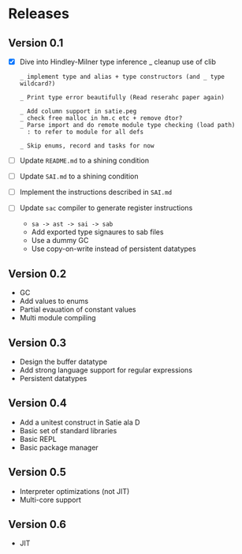 # Releases

## Version 0.1

* [x] Dive into Hindley-Milner type inference
      _ cleanup use of clib


      _ implement type and alias + type constructors (and _ type wildcard?)

      _ Print type error beautifully (Read reserahc paper again)

      _ Add column support in satie.peg
      _ check free malloc in hm.c etc + remove dtor?
      _ Parse import and do remote module type checking (load path)
        : to refer to module for all defs

      _ Skip enums, record and tasks for now


* [ ] Update `README.md` to a shining condition
* [ ] Update `SAI.md` to a shining condition
* [ ] Implement the instructions described in `SAI.md`
* [ ] Update `sac` compiler to generate register instructions
  - `sa -> ast -> sai -> sab`
  - Add exported type signaures to sab files
  - Use a dummy GC
  - Use copy-on-write instead of persistent datatypes

## Version 0.2

* GC
* Add values to enums
* Partial evauation of constant values
* Multi module compiling

## Version 0.3

* Design the buffer datatype
* Add strong language support for regular expressions
* Persistent datatypes

## Version 0.4

* Add a unitest construct in Satie ala D
* Basic set of standard libraries
* Basic REPL
* Basic package manager

## Version 0.5

* Interpreter optimizations (not JIT)
* Multi-core support

## Version 0.6

* JIT
